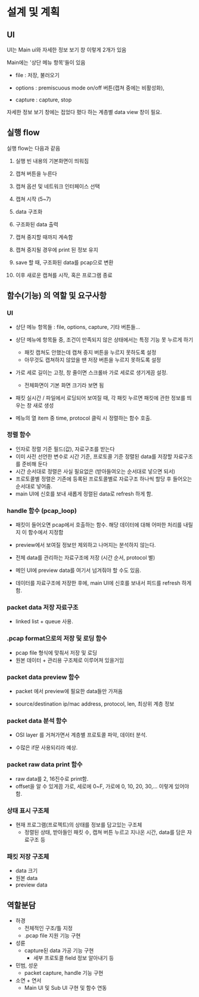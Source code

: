 # 설계 및 계획


## UI

UI는 Main ui와 자세한 정보 보기 창 이렇게 2개가 있음

Main에는 '상단 메뉴 항목'들이 있음

- file : 저장, 불러오기

- options : premiscuous mode on/off 버튼(캡쳐 중에는 비활성화), 

- capture : capture, stop

자세한 정보 보기 창에는 접었다 폈다 하는 계층별 data view 창이 필요.

## 실행 flow

실행 flow는 다음과 같음

1. 실행 빈 내용의 기본화면이 띄워짐
2. 캡쳐 버튼을 누른다
3. 캡쳐 옵션 및 네트워크 인터페이스 선택
4. 캡쳐 시작 (5~7)
5. data 구조화
6. 구조화된 data 출력
7. 캡쳐 중지할 때까지 계속함

8. 캡쳐 중지될 경우에 print 된 정보 유지
9. save 할 때, 구조화된 data를 pcap으로 변환
10. 이후 새로운 캡쳐를 시작, 혹은 프로그램 종료


## 함수(기능) 의 역할 및 요구사항

### UI

- 상단 메뉴 항목들 : file, options, capture, 기타 버튼들...

- 상단 메뉴에 항목들 중, 조건이 만족되지 않은 상태에서는 특정 기능 못 누르게 하기
    - 패킷 캡쳐도 안했는데 캡쳐 중지 버튼을 누르지 못하도록 설정
    - 아무것도 캡쳐하지 않았을 땐 저장 버튼을 누르지 못하도록 설정

- 가로 세로 길이는 고정, 창 줄이면 스크롤바 가로 세로로 생기게끔 설정.
    - 전체화면이 기본 화면 크기라 보면 됨
- 패킷 실시간 / 파일에서 로딩되어 보여질 때, 각 패킷 누르면 패킷에 관한 정보를 띄우는 창 새로 생성
- 메뉴의 열 item 중 time, protocol 클릭 시 정렬하는 함수 호출.

### 정렬 함수

- 인자로 정렬 기준 필드(값), 자료구조를 받는다
- 이미 사전 선언한 변수로 시간 기준, 프로토콜 기준 정렬된 data를 저장할 자료구조를 준비해 둔다
- 시간 순서대로 정렬은 사실 필요없은 (받아들여오는 순서대로 넣으면 되서)
- 프로토콜별 정렬은 기존에 등록된 프로토콜별로 자료구조 하나씩 할당 후 들어오는 순서대로 넣어줌.
- main UI에 신호를 보내 새롭게 정렬된 data로 refresh 하게 함.


### handle 함수 (pcap_loop)

- 패킷이 들어오면 pcap에서 호출하는 함수. 해당 데이터에 대해 어떠한 처리를 내릴지 이 함수에서 지정함

- preview에서 보여질 정보만 제외하고 나머지는 분석하지 않는다.

- 전체 data를 관리하는 자료구조에 저장 (시간 순서, protocol 별)

- 메인 UI에 preview data를 여기서 넘겨줘야 할 수도 있음.

- 데이터를 자료구조에 저장한 후에, main  UI에 신호를 보내서 피드를 refresh 하게 함.

### packet data 저장 자료구조

- linked list + queue 사용.

### .pcap format으로의 저장 및 로딩 함수

- pcap file 형식에 맞춰서 저장 및 로딩
- 원본 데이터 + 관리용 구조체로 이루어져 있을거임

### packet data preview 함수

- packet 에서 preview에 필요한 data들만 가져옴

- source/destination ip/mac address, protocol, len, 최상위 계층 정보

### packet data 분석 함수

- OSI layer 를 거쳐가면서 계층별 프로토콜 파악, 데이터 분석.

- 수많은 if문 사용되리라 예상.

### packet raw data print 함수

- raw data를 2, 16진수로 print함.
- offset을 알 수 있게끔 가로, 세로에 0~F, 가로에 0, 10, 20, 30,... 이렇게 있어야 함.

### 상태 표시 구조체

- 현재 프로그램(프로젝트)의 상태를 정보를 담고있는 구조체
    - 정렬된 상태, 받아들인 패킷 수, 캡쳐 버튼 누르고 지나온 시간, data를 담은 자료구조 등

### 패킷 저장 구조체

- data 크기
- 원본 data
- preview data

## 역할분담

- 하경
    - 전체적인 구조/틀 지정
    - .pcap file 지원 기능 구현
- 성륜
    - capture된 data 가공 기능 구현
        - 세부 프로토콜 field 정보 알아내기 등
- 민범, 성운
    - packet capture, handle 기능 구현
- 소연 + 연서
    - Main UI 및 Sub UI 구현 및 함수 연동